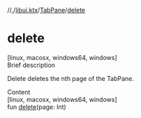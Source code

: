//[.](../../index.md)/[libui.ktx](../index.md)/[TabPane](index.md)/[delete](delete.md)



# delete  
[linux, macosx, windows64, windows]  
Brief description  


Delete deletes the nth page of the TabPane.

  
  
  
Content  
[linux, macosx, windows64, windows]  
fun [delete](delete.md)(page: Int)  



